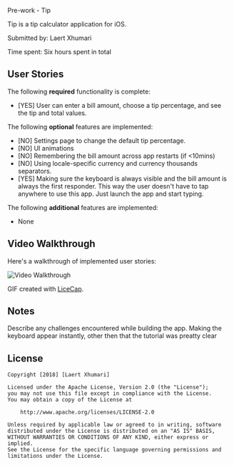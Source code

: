 Pre-work - Tip

Tip is a tip calculator application for iOS.

Submitted by: Laert Xhumari

Time spent: Six hours spent in total

## User Stories

The following **required** functionality is complete:

* [YES] User can enter a bill amount, choose a tip percentage, and see the tip and total values.

The following **optional** features are implemented:
* [NO] Settings page to change the default tip percentage.
* [NO] UI animations
* [NO] Remembering the bill amount across app restarts (if <10mins)
* [NO] Using locale-specific currency and currency thousands separators.
* [YES] Making sure the keyboard is always visible and the bill amount is always the first responder. This way the user doesn't have to tap anywhere to use this app. Just launch the app and start typing.

The following **additional** features are implemented:

- None

## Video Walkthrough 

Here's a walkthrough of implemented user stories:

<img src='https://imgur.com/gallery/LbHMsmm' title='Video Walkthrough' width='' alt='Video Walkthrough' />

GIF created with [LiceCap](http://www.cockos.com/licecap/).

## Notes

Describe any challenges encountered while building the app.
Making the keyboard appear instantly, other then that the tutorial was preatty clear

## License

    Copyright [2018] [Laert Xhumari]

    Licensed under the Apache License, Version 2.0 (the "License");
    you may not use this file except in compliance with the License.
    You may obtain a copy of the License at

        http://www.apache.org/licenses/LICENSE-2.0

    Unless required by applicable law or agreed to in writing, software
    distributed under the License is distributed on an "AS IS" BASIS,
    WITHOUT WARRANTIES OR CONDITIONS OF ANY KIND, either express or implied.
    See the License for the specific language governing permissions and
    limitations under the License.

